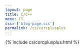 ```yaml
---
layout: page
title: C/C++
menu: CS
css: ['blog-page.css']
permalink: /cs/corcplusplus
---
```


{% include cs/corcplusplus.html %}
